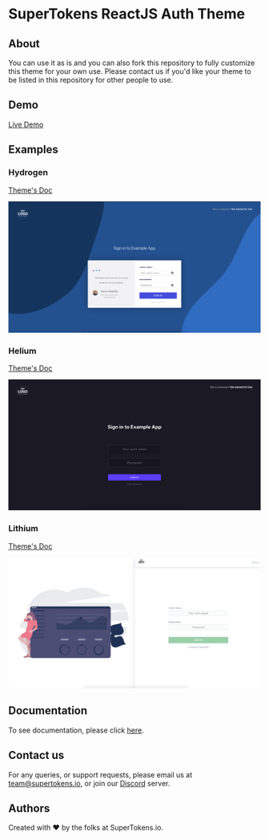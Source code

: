 

# SuperTokens ReactJS Auth Theme

## About

You can use it as is and you can also fork this repository to fully customize this theme for your own use. 
Please contact us if you'd like your theme to be listed in this repository for other people to use.


## Demo

[Live Demo](http://supertokens-auth-react-theme.surge.sh/)
## Examples

### Hydrogen

[Theme's Doc](./docs/Hydrogen.md)

![Screenshot 1](./assets/hydrogen/screenshot1.png?raw=true)


### Helium

[Theme's Doc](./docs/Helium.md)

![Screenshot 1](./assets/helium/screenshot1.png?raw=true)

### Lithium

[Theme's Doc](./docs/Lithium.md)

![Screenshot 1](./assets/lithium/screenshot1.png?raw=true)

## Documentation
To see documentation, please click [here](https://supertokens.io/docs/auth-react/installation).

## Contact us
For any queries, or support requests, please email us at team@supertokens.io, or join our [Discord](supertokens.io/discord) server.

## Authors
Created with :heart: by the folks at SuperTokens.io.
